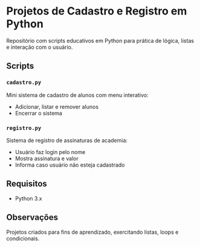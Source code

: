# Projetos de Cadastro e Registro em Python

Repositório com scripts educativos em Python para prática de lógica, listas e interação com o usuário.

## Scripts

### `cadastro.py`
Mini sistema de cadastro de alunos com menu interativo:
- Adicionar, listar e remover alunos
- Encerrar o sistema

### `registro.py`
Sistema de registro de assinaturas de academia:
- Usuário faz login pelo nome
- Mostra assinatura e valor
- Informa caso usuário não esteja cadastrado

## Requisitos
- Python 3.x

## Observações
Projetos criados para fins de aprendizado, exercitando listas, loops e condicionais.
